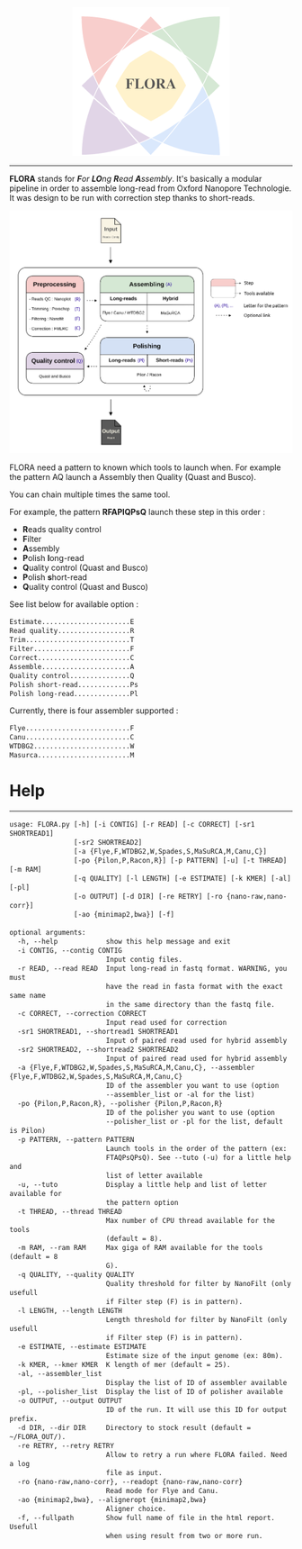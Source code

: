 <!-- # FLORA -->

<p align="center"> 
  <img src="https://github.com/Seajull/FLORA/blob/master/Img/logo.png">
</p>
<!--![](/home/cbellot/FLORA/Img/logo.png)-->

----------
**FLORA** stands for _**F**or **LO**ng **R**ead **A**ssembly_. It's basically a modular pipeline in
order to assemble long-read from Oxford Nanopore Technologie. It was design to be run with
correction step thanks to short-reads. 

<!--![](/home/cbellot/FLORA/Img/fig.png)-->
![](https://github.com/Seajull/FLORA/blob/master/Img/fig.png)

FLORA need a pattern to known which tools to launch when.
For example the pattern AQ launch a Assembly then Quality (Quast and Busco).

You can chain multiple times the same tool.

For example, the pattern **RFAPlQPsQ** launch these step in this order : 

  - **R**eads quality control
  - **F**ilter 
  - **A**ssembly 
  - **P**olish **l**ong-read
  - **Q**uality control (Quast and Busco)
  - **P**olish **s**hort-read
  - **Q**uality control (Quast and Busco)

See list below for available option :
```
Estimate......................E
Read quality..................R
Trim..........................T
Filter........................F
Correct.......................C
Assemble......................A
Quality control...............Q
Polish short-read.............Ps
Polish long-read..............Pl

```

Currently, there is four assembler supported :

```
Flye..........................F
Canu..........................C
WTDBG2........................W
Masurca.......................M
```


# Help
--------
```
usage: FLORA.py [-h] [-i CONTIG] [-r READ] [-c CORRECT] [-sr1 SHORTREAD1]
                [-sr2 SHORTREAD2]
                [-a {Flye,F,WTDBG2,W,Spades,S,MaSuRCA,M,Canu,C}]
                [-po {Pilon,P,Racon,R}] [-p PATTERN] [-u] [-t THREAD] [-m RAM]
                [-q QUALITY] [-l LENGTH] [-e ESTIMATE] [-k KMER] [-al] [-pl]
                [-o OUTPUT] [-d DIR] [-re RETRY] [-ro {nano-raw,nano-corr}]
                [-ao {minimap2,bwa}] [-f]

optional arguments:
  -h, --help            show this help message and exit
  -i CONTIG, --contig CONTIG
                        Input contig files.
  -r READ, --read READ  Input long-read in fastq format. WARNING, you must
                        have the read in fasta format with the exact same name
                        in the same directory than the fastq file.
  -c CORRECT, --correction CORRECT
                        Input read used for correction
  -sr1 SHORTREAD1, --shortread1 SHORTREAD1
                        Input of paired read used for hybrid assembly
  -sr2 SHORTREAD2, --shortread2 SHORTREAD2
                        Input of paired read used for hybrid assembly
  -a {Flye,F,WTDBG2,W,Spades,S,MaSuRCA,M,Canu,C}, --assembler {Flye,F,WTDBG2,W,Spades,S,MaSuRCA,M,Canu,C}
                        ID of the assembler you want to use (option
                        --assembler_list or -al for the list)
  -po {Pilon,P,Racon,R}, --polisher {Pilon,P,Racon,R}
                        ID of the polisher you want to use (option
                        --polisher_list or -pl for the list, default is Pilon)
  -p PATTERN, --pattern PATTERN
                        Launch tools in the order of the pattern (ex:
                        FTAQPsQPsQ). See --tuto (-u) for a little help and
                        list of letter available
  -u, --tuto            Display a little help and list of letter available for
                        the pattern option
  -t THREAD, --thread THREAD
                        Max number of CPU thread available for the tools
                        (default = 8).
  -m RAM, --ram RAM     Max giga of RAM available for the tools (default = 8
                        G).
  -q QUALITY, --quality QUALITY
                        Quality threshold for filter by NanoFilt (only usefull
                        if Filter step (F) is in pattern).
  -l LENGTH, --length LENGTH
                        Length threshold for filter by NanoFilt (only usefull
                        if Filter step (F) is in pattern).
  -e ESTIMATE, --estimate ESTIMATE
                        Estimate size of the input genome (ex: 80m).
  -k KMER, --kmer KMER  K length of mer (default = 25).
  -al, --assembler_list
                        Display the list of ID of assembler available
  -pl, --polisher_list  Display the list of ID of polisher available
  -o OUTPUT, --output OUTPUT
                        ID of the run. It will use this ID for output prefix.
  -d DIR, --dir DIR     Directory to stock result (default = ~/FLORA_OUT/).
  -re RETRY, --retry RETRY
                        Allow to retry a run where FLORA failed. Need a log
                        file as input.
  -ro {nano-raw,nano-corr}, --readopt {nano-raw,nano-corr}
                        Read mode for Flye and Canu.
  -ao {minimap2,bwa}, --aligneropt {minimap2,bwa}
                        Aligner choice.
  -f, --fullpath        Show full name of file in the html report. Usefull
                        when using result from two or more run.
```




